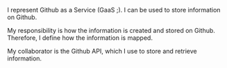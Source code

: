 I represent Github as a Service (GaaS ;). I can be used to store information on Github.

My responsibility is how the information is created and stored on Github. Therefore, I define how the information is mapped.

My collaborator is the Github API, which I use to store and retrieve information.